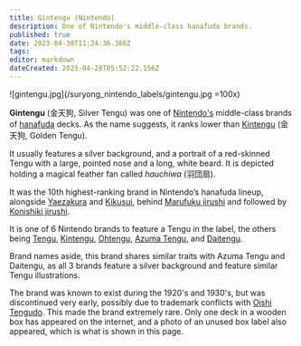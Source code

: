 ```yaml
---
title: Gintengu (Nintendo)
description: One of Nintendo's middle-class hanafuda brands.
published: true
date: 2023-04-30T11:24:36.366Z
tags: 
editor: markdown
dateCreated: 2023-04-28T05:52:22.156Z
---
```


![gintengu.jpg](/suryong_nintendo_labels/gintengu.jpg =100x)

**Gintengu** (金天狗, Silver Tengu) was one of [Nintendo's](/en/hanafuda/manufacturers/nintendo) middle-class brands of [hanafuda](/en/hanafuda) decks. As the name suggests, it ranks lower than [Kintengu](/en/hanafuda/manufacturers/nintendo/kintengu) (金天狗, Golden Tengu).

It usually features a silver background, and a portrait of a red-skinned Tengu with a large, pointed nose and a long, white beard. It is depicted holding a magical feather fan called *hauchiwa* (羽団扇).

It was the 10th highest-ranking brand in Nintendo’s hanafuda lineup, alongside [Yaezakura](/en/hanafuda/manufacturers/nintendo/yaezakura) and [Kikusui](/en/hanafuda/manufacturers/nintendo/kikusui), behind [Marufuku jirushi](/en/hanafuda/manufacturers/nintendo/marufuku_jirushi) and followed by [Konishiki jirushi](/en/hanafuda/manufacturers/nintendo/konishiki).

It is one of 6 Nintendo brands to feature a Tengu in the label, the others being [Tengu](/en/hanafuda/manufacturers/nintendo/tengu), [Kintengu](/en/hanafuda/manufacturers/nintendo/kintengu), [Ohtengu](/en/hanafuda/manufacturers/nintendo/ohtengu), [Azuma Tengu](/en/hanafuda/manufacturers/nintendo/azuma_tengu), and [Daitengu](/en/hanafuda/manufacturers/nintendo/daitengu).

Brand names aside, this brand shares similar traits with Azuma Tengu and Daitengu, as all 3 brands feature a silver background and feature similar Tengu illustrations.

The brand was known to exist during the 1920's and 1930's, but was discontinued very early, possibly due to trademark conflicts with [Oishi Tengudo](/en/hanafuda/manufacturers/oishitengudo). This made the brand extremely rare. Only one deck in a wooden box has appeared on the internet, and a photo of an unused box label also appeared, which is what is shown in this page.